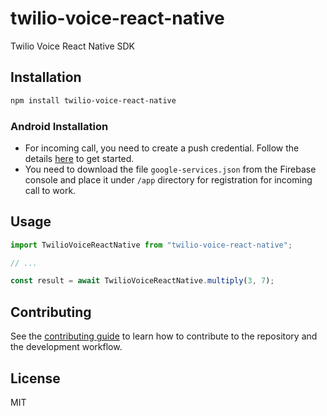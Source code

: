 # twilio-voice-react-native

Twilio Voice React Native SDK

## Installation

```sh
npm install twilio-voice-react-native
```

### Android Installation

* For incoming call, you need to create a push credential. Follow the details [here](https://github.com/twilio/voice-quickstart-android/blob/master/Docs/manage-push-credentials.md) to get started.
* You need to download the file `google-services.json` from the Firebase console and place it under `/app` directory for registration for incoming call to work. 


## Usage

```js
import TwilioVoiceReactNative from "twilio-voice-react-native";

// ...

const result = await TwilioVoiceReactNative.multiply(3, 7);
```

## Contributing

See the [contributing guide](CONTRIBUTING.md) to learn how to contribute to the repository and the development workflow.

## License

MIT
